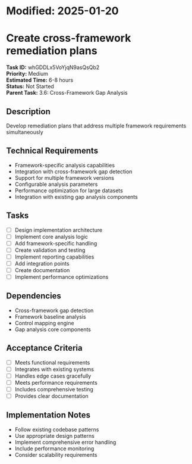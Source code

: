 # Modified: 2025-01-20

# Create cross-framework remediation plans

**Task ID:** whGDDLx5VoYjqN9asQsQb2  
**Priority:** Medium  
**Estimated Time:** 6-8 hours  
**Status:** Not Started  
**Parent Task:** 3.6: Cross-Framework Gap Analysis

## Description
Develop remediation plans that address multiple framework requirements simultaneously

## Technical Requirements
- Framework-specific analysis capabilities
- Integration with cross-framework gap detection
- Support for multiple framework versions
- Configurable analysis parameters
- Performance optimization for large datasets
- Integration with existing gap analysis components

## Tasks
- [ ] Design implementation architecture
- [ ] Implement core analysis logic
- [ ] Add framework-specific handling
- [ ] Create validation and testing
- [ ] Implement reporting capabilities
- [ ] Add integration points
- [ ] Create documentation
- [ ] Implement performance optimizations

## Dependencies
- Cross-framework gap detection
- Framework baseline analysis
- Control mapping engine
- Gap analysis core components

## Acceptance Criteria
- [ ] Meets functional requirements
- [ ] Integrates with existing systems
- [ ] Handles edge cases gracefully
- [ ] Meets performance requirements
- [ ] Includes comprehensive testing
- [ ] Provides clear documentation

## Implementation Notes
- Follow existing codebase patterns
- Use appropriate design patterns
- Implement comprehensive error handling
- Include performance monitoring
- Consider scalability requirements
